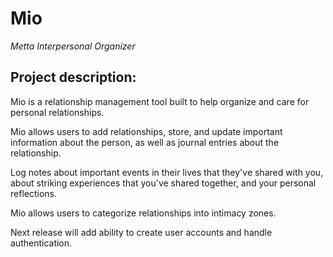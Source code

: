 # Mio 
_Metta Interpersonal Organizer_
  
## Project description:

Mio is a relationship management tool built to help organize and care for personal relationships.

Mio allows users to add relationships, store, and update important information about the person, as well as journal entries about the relationship. 

Log notes about important events in their lives that they've shared with you, about striking experiences that you've shared together, and your personal reflections. 
  
Mio allows users to categorize relationships into intimacy zones. 
  
Next release will add ability to create user accounts and handle authentication.